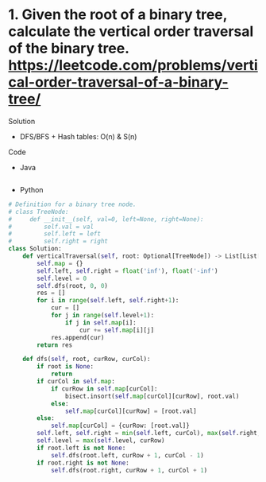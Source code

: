 # 1. Given the root of a binary tree, calculate the vertical order traversal of the binary tree. https://leetcode.com/problems/vertical-order-traversal-of-a-binary-tree/

Solution

- DFS/BFS + Hash tables: O(n) & S(n)

Code

- Java

```java

```

- Python

```python
# Definition for a binary tree node.
# class TreeNode:
#     def __init__(self, val=0, left=None, right=None):
#         self.val = val
#         self.left = left
#         self.right = right
class Solution:
    def verticalTraversal(self, root: Optional[TreeNode]) -> List[List[int]]:
        self.map = {}
        self.left, self.right = float('inf'), float('-inf')
        self.level = 0
        self.dfs(root, 0, 0)
        res = []
        for i in range(self.left, self.right+1):
            cur = []
            for j in range(self.level+1):
                if j in self.map[i]:
                    cur += self.map[i][j]
            res.append(cur)
        return res

    def dfs(self, root, curRow, curCol):
        if root is None:
            return
        if curCol in self.map:
            if curRow in self.map[curCol]:
                bisect.insort(self.map[curCol][curRow], root.val)
            else:
                self.map[curCol][curRow] = [root.val]
        else:
            self.map[curCol] = {curRow: [root.val]}
        self.left, self.right = min(self.left, curCol), max(self.right, curCol)
        self.level = max(self.level, curRow)
        if root.left is not None:
            self.dfs(root.left, curRow + 1, curCol - 1)
        if root.right is not None:
            self.dfs(root.right, curRow + 1, curCol + 1)
```